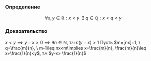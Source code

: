 ### Определение
$$\forall x,y \in \mathbb R: x<y \ \ \exists \ q \in \mathbb Q: x<q<y$$
### Доказательство
$x<y\implies y-x>0\implies \exists n \in \mathbb N$, т.ч $n(y-x)>1$
Пусть $m=[nx]+1, \ q=\frac{m}{n}, \ m-1\leq nx<m\implies x=\frac{m}{n}, \frac{m}{n}\leq x+\frac{1}{n}<y$, т.ч $y-x> \frac{1}{n}$
